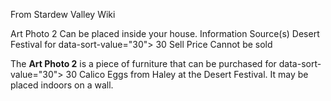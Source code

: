 From Stardew Valley Wiki

Art Photo 2 Can be placed inside your house. Information Source(s) Desert Festival for data-sort-value="30"&gt; 30 Sell Price Cannot be sold

The **Art Photo 2** is a piece of furniture that can be purchased for data-sort-value="30"&gt; 30 Calico Eggs from Haley at the Desert Festival. It may be placed indoors on a wall.